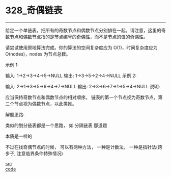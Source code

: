 # 328_奇偶链表

---

给定一个单链表，把所有的奇数节点和偶数节点分别排在一起。请注意，这里的奇数节点和偶数节点指的是节点编号的奇偶性，而不是节点的值的奇偶性。

请尝试使用原地算法完成。你的算法的空间复杂度应为 O(1)，时间复杂度应为 O(nodes)，nodes 为节点总数。

示例 1:

输入: 1->2->3->4->5->NULL
输出: 1->3->5->2->4->NULL
示例 2:

输入: 2->1->3->5->6->4->7->NULL 
输出: 2->3->6->7->1->5->4->NULL
说明:

应当保持奇数节点和偶数节点的相对顺序。
链表的第一个节点视为奇数节点，第二个节点视为偶数节点，以此类推。


解题思路:

类似的划分链表都是一个思路， 如 分隔链表 那道题

本质是一样的

不过在找奇偶节点的时候， 可以有两种方法， 一种是计数法， 一种是指针法(跨步子, 注意临界条件特殊情况)

[src](https://leetcode-cn.com/problems/odd-even-linked-list/) <br>
[code](code/328.c) <br>

